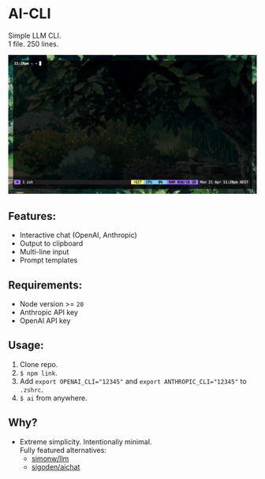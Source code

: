 # AI-CLI
Simple LLM CLI.\
1 file. 250 lines.

![example](example.gif)

## Features:
- Interactive chat (OpenAI, Anthropic)
- Output to clipboard
- Multi-line input
- Prompt templates

## Requirements:
- Node version >= `20`
- Anthropic API key
- OpenAI API key

## Usage:
1. Clone repo.
2. `$ npm link`.
3. Add `export OPENAI_CLI="12345"` and `export ANTHROPIC_CLI="12345"` to `.zshrc`.
5. `$ ai` from anywhere.

## Why?
- Extreme simplicity. Intentionally minimal.\
  Fully featured alternatives:
  - [simonw/llm](https://github.com/simonw/llm)
  - [sigoden/aichat](https://github.com/sigoden/aichat)
